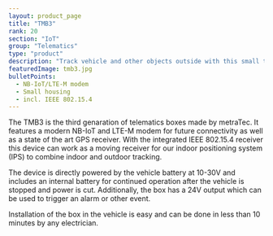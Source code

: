```yaml
---
layout: product_page
title: "TMB3"
rank: 20
section: "IoT"
group: "Telematics"
type: "product"
description: "Track vehicle and other objects outside with this small telematics box."
featuredImage: tmb3.jpg
bulletPoints:
  - NB-IoT/LTE-M modem
  - Small housing
  - incl. IEEE 802.15.4
---
```

The TMB3 is the third genaration of telematics boxes made by metraTec. It features a modern NB-IoT and LTE-M modem for future connectivity as well as a state of the art GPS receiver. With the integrated IEEE 802.15.4 receiver this device can work as a moving receiver for our indoor positioning system (IPS) to combine indoor and outdoor tracking.

The device is directly powered by the vehicle battery at 10-30V and includes an internal battery for continued operation after the vehicle is stopped and power is cut. Additionally, the box has a 24V output which can be used to trigger an alarm or other event.

Installation of the box in the vehicle is easy and can be done in less than 10 minutes by any electrician.